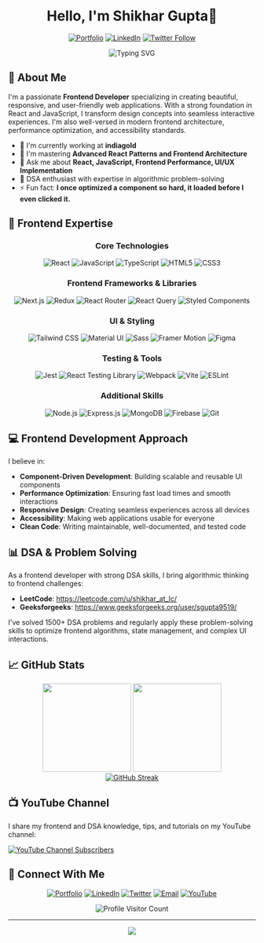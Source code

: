<div align="center">
  
# Hello, I'm Shikhar Gupta👋

[![Portfolio](https://img.shields.io/badge/-Portfolio-000000?style=for-the-badge&logo=react&logoColor=61DAFB)](https://shikhar-portfolio.vercel.app/)
[![LinkedIn](https://img.shields.io/badge/-LinkedIn-blue?style=flat-square&logo=Linkedin&logoColor=white)](https://www.linkedin.com/in/shikhar-gupta-98a15b197/)
[![Twitter Follow](https://img.shields.io/twitter/follow/Shikhar00317518?style=social)](https://x.com/Shikhar00317518)

</div>

<p align="center">
  <img src="https://readme-typing-svg.herokuapp.com?font=Fira+Code&pause=1000&color=61DAFB&center=true&vCenter=true&width=435&lines=Frontend+Developer;React+Specialist;JavaScript+Enthusiast;UI%2FUX+Craftsman;DSA+Master" alt="Typing SVG" />
</p>

## 💫 About Me

I'm a passionate **Frontend Developer** specializing in creating beautiful, responsive, and user-friendly web applications. With a strong foundation in React and JavaScript, I transform design concepts into seamless interactive experiences. I'm also well-versed in modern frontend architecture, performance optimization, and accessibility standards.

- 🔭 I'm currently working at **indiagold**
- 🌱 I'm mastering **Advanced React Patterns and Frontend Architecture**
- 💬 Ask me about **React, JavaScript, Frontend Performance, UI/UX Implementation**
- 🧠 DSA enthusiast with expertise in algorithmic problem-solving
- ⚡ Fun fact: **I once optimized a component so hard, it loaded before I even clicked it.**

## 🚀 Frontend Expertise

<div align="center">

### Core Technologies
![React](https://img.shields.io/badge/-React-61DAFB?style=for-the-badge&logo=react&logoColor=black)
![JavaScript](https://img.shields.io/badge/-JavaScript-F7DF1E?style=for-the-badge&logo=javascript&logoColor=black)
![TypeScript](https://img.shields.io/badge/-TypeScript-3178C6?style=for-the-badge&logo=typescript&logoColor=white)
![HTML5](https://img.shields.io/badge/-HTML5-E34F26?style=for-the-badge&logo=html5&logoColor=white)
![CSS3](https://img.shields.io/badge/-CSS3-1572B6?style=for-the-badge&logo=css3&logoColor=white)

### Frontend Frameworks & Libraries
![Next.js](https://img.shields.io/badge/-Next.js-000000?style=for-the-badge&logo=next.js&logoColor=white)
![Redux](https://img.shields.io/badge/-Redux-764ABC?style=for-the-badge&logo=redux&logoColor=white)
![React Router](https://img.shields.io/badge/-React_Router-CA4245?style=for-the-badge&logo=react-router&logoColor=white)
![React Query](https://img.shields.io/badge/-React_Query-FF4154?style=for-the-badge&logo=react-query&logoColor=white)
![Styled Components](https://img.shields.io/badge/-Styled_Components-DB7093?style=for-the-badge&logo=styled-components&logoColor=white)

### UI & Styling
![Tailwind CSS](https://img.shields.io/badge/-Tailwind_CSS-38B2AC?style=for-the-badge&logo=tailwind-css&logoColor=white)
![Material UI](https://img.shields.io/badge/-Material_UI-0081CB?style=for-the-badge&logo=material-ui&logoColor=white)
![Sass](https://img.shields.io/badge/-Sass-CC6699?style=for-the-badge&logo=sass&logoColor=white)
![Framer Motion](https://img.shields.io/badge/-Framer_Motion-0055FF?style=for-the-badge&logo=framer&logoColor=white)
![Figma](https://img.shields.io/badge/-Figma-F24E1E?style=for-the-badge&logo=figma&logoColor=white)

### Testing & Tools
![Jest](https://img.shields.io/badge/-Jest-C21325?style=for-the-badge&logo=jest&logoColor=white)
![React Testing Library](https://img.shields.io/badge/-RTL-E33332?style=for-the-badge&logo=testing-library&logoColor=white)
![Webpack](https://img.shields.io/badge/-Webpack-8DD6F9?style=for-the-badge&logo=webpack&logoColor=black)
![Vite](https://img.shields.io/badge/-Vite-646CFF?style=for-the-badge&logo=vite&logoColor=white)
![ESLint](https://img.shields.io/badge/-ESLint-4B32C3?style=for-the-badge&logo=eslint&logoColor=white)

### Additional Skills
![Node.js](https://img.shields.io/badge/-Node.js-339933?style=for-the-badge&logo=node.js&logoColor=white)
![Express.js](https://img.shields.io/badge/-Express.js-000000?style=for-the-badge&logo=express&logoColor=white)
![MongoDB](https://img.shields.io/badge/-MongoDB-47A248?style=for-the-badge&logo=mongodb&logoColor=white)
![Firebase](https://img.shields.io/badge/-Firebase-FFCA28?style=for-the-badge&logo=firebase&logoColor=black)
![Git](https://img.shields.io/badge/-Git-F05032?style=for-the-badge&logo=git&logoColor=white)

</div>

## 💻 Frontend Development Approach

I believe in:
- **Component-Driven Development**: Building scalable and reusable UI components
- **Performance Optimization**: Ensuring fast load times and smooth interactions
- **Responsive Design**: Creating seamless experiences across all devices
- **Accessibility**: Making web applications usable for everyone
- **Clean Code**: Writing maintainable, well-documented, and tested code

## 📊 DSA & Problem Solving

As a frontend developer with strong DSA skills, I bring algorithmic thinking to frontend challenges:

- **LeetCode**: https://leetcode.com/u/shikhar_at_lc/
- **Geeksforgeeks**: https://www.geeksforgeeks.org/user/sgupta9519/

I've solved 1500+ DSA problems and regularly apply these problem-solving skills to optimize frontend algorithms, state management, and complex UI interactions.

## 📈 GitHub Stats

<div align="center">
  <img height="180em" src="https://github-readme-stats.vercel.app/api?username=shikhar-9519&show_icons=true&theme=react&include_all_commits=true&count_private=true" />
  <img height="180em" src="https://github-readme-stats.vercel.app/api/top-langs/?username=shikhar-9519&layout=compact&langs_count=7&theme=react" />
</div>

<div align="center">
  <a href="https://git.io/streak-stats"><img src="https://github-readme-streak-stats.herokuapp.com?user=shikhar-9519" alt="GitHub Streak" /></a>
</div>

## 📺 YouTube Channel

I share my frontend and DSA knowledge, tips, and tutorials on my YouTube channel:

[![YouTube Channel Subscribers](https://img.shields.io/youtube/channel/subscribers/UCE5_oIHXiARrzheamgm8CQA?style=social)](https://www.youtube.com/@5minutescode)

## 🤝 Connect With Me

<div align="center">
  
[![Portfolio](https://img.shields.io/badge/-Portfolio-000000?style=for-the-badge&logo=react&logoColor=61DAFB)](https://shikhar-portfolio.vercel.app/)
[![LinkedIn](https://img.shields.io/badge/-LinkedIn-0077B5?style=for-the-badge&logo=linkedin&logoColor=white)](https://www.linkedin.com/in/shikhar-gupta-98a15b197/)
[![Twitter](https://img.shields.io/badge/-Twitter-1DA1F2?style=for-the-badge&logo=twitter&logoColor=white)](https://x.com/Shikhar00317518)
[![Email](https://img.shields.io/badge/-Email-D14836?style=for-the-badge&logo=gmail&logoColor=white)](mailto:sgupta.9519@gmail.com)
[![YouTube](https://img.shields.io/badge/-YouTube-FF0000?style=for-the-badge&logo=youtube&logoColor=white)](https://www.youtube.com/@5minutescode)
  
</div>

<div align="center">
  <img src="https://komarev.com/ghpvc/?username=shikhar-9519&label=Profile%20views&color=61DAFB&style=flat" alt="Profile Visitor Count" />
</div>

---

<div align="center">
  <img src="https://forthebadge.com/images/badges/built-with-love.svg" />
</div>
